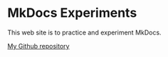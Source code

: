 # MkDocs Experiments

This web site is to practice and experiment MkDocs.

[My Github repository](https://github.com/Takehara-Biz/mkdocs-experiments)